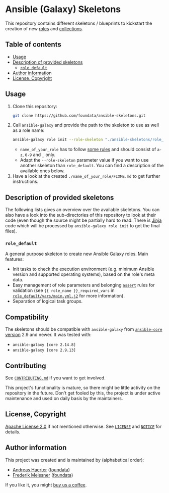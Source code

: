# Ansible (Galaxy) Skeletons

This repository contains different skeletons / blueprints to kickstart the creation of new [roles](https://docs.ansible.com/ansible/latest/user_guide/playbooks_reuse_roles.html) and [collections](https://docs.ansible.com/ansible/devel/dev_guide/developing_collections.html).



## Table of contents

* [Usage](#usage)
* [Description of provided skeletons](#description-of-provided-skeletons)
  * [`role_default`](#role_default)
* [Author information](#author-information)
* [License, Copyright](#license-copyright)



## Usage

1. Clone this repository:
   ```sh
   git clone https://github.com/foundata/ansible-skeletons.git
   ```
2. Call `ansible-galaxy` and provide the path to the skeleton to use as well as a role name:
   ```sh
   ansible-galaxy role init --role-skeleton "./ansible-skeletons/role_default" "name_of_your_role"
   ```
   * `name_of_your_role` has to follow [some rules](https://galaxy.ansible.com/docs/contributing/creating_role.html#role-names) and should consist of `a-z`, `0-9` and `_` only.
   * Adapt the `--role-skeleton` parameter value if you want to use another skeleton than `role_default`. You can find a description of the available ones below.
3. Have a look at the created `./name_of_your_role/FIXME.md` to get further instructions.



## Description of provided skeletons

The following lists gives an overview over the available skeletons. You can also have a look into the sub-directories of this repository to look at their code (even though the source might be partially hard to read. There is [Jinja](https://palletsprojects.com/p/jinja/) code which will be processed by `ansible-galaxy role init` to get the final files).



### `role_default`

A general purpose skeleton to create new Ansible Galaxy roles. Main features:

* Init tasks to check the execution environment (e.g. minimum Ansible version and supported operating systems), based on the role's meta data.
* Easy management of role parameters and belonging [`assert`](https://docs.ansible.com/ansible/latest/collections/ansible/builtin/assert_module.html) rules for validation (see `{{ role_name }}_required_vars` in [`role_default/vars/main.yml.j2`](./role_default/vars/main.yml.j2#L20) for more information).
* Separation of logical task groups.


## Compatibility

The skeletons should be compatible with `ansible-galaxy` from [`ansible-core` version](https://docs.ansible.com/ansible/latest/reference_appendices/release_and_maintenance.html#ansible-core-support-matrix) 2.9 and newer. It was tested with:

* `ansible-galaxy [core 2.14.8]`
* `ansible-galaxy [core 2.9.13]`


## Contributing

See [`CONTRIBUTING.md`](./CONTRIBUTING.md) if you want to get involved.

This project's functionality is mature, so there might be little activity on the repository in the future. Don't get fooled by this, the project is under active maintenance and used on daily basis by the maintainers.


## License, Copyright

[Apache License 2.0](http://www.apache.org/licenses/LICENSE-2.0) if not mentioned otherwise. See [`LICENSE`](./LICENSE) and [`NOTICE`](./NOTICE) for details.


## Author information

This project was created and is maintained by (alphabetical order):

* [Andreas Haerter](https://andreashaerter.com/) ([foundata](https://foundata.com/))
* [Frederik Meissner](https://meissner.im/) ([foundata](https://foundata.com/))

If you like it, you might [buy us a coffee](https://buy-me-a.coffee/ansible-skeletons/).
